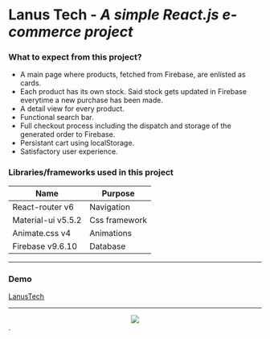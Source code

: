 # Lanus Tech - _A simple React.js e-commerce project_

### What to expect from this project?

- A main page where products, fetched from Firebase, are enlisted as cards.
- Each product has its own stock. Said stock gets updated in Firebase everytime a new purchase has been made.
- A detail view for every product.
- Functional search bar.
- Full checkout process including the dispatch and storage of the generated order to Firebase.
- Persistant cart using localStorage.
- Satisfactory user experience.

### Libraries/frameworks used in this project

| Name               | Purpose       |
| ------------------ | ------------- |
| React-router v6    | Navigation    |
| Material-ui v5.5.2 | Css framework |
| Animate.css v4     | Animations    |
| Firebase v9.6.10   | Database      |

---

### Demo

[LanusTech](https://LINK.com/)

---

<div style="text-align:center"><img src="https://seeklogo.com/images/L/Lanus-logo-09E57DE215-seeklogo.com.png" /></div>.
